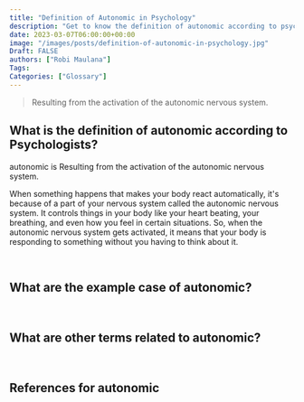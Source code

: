 ```yaml
---
title: "Definition of Autonomic in Psychology"
description: "Get to know the definition of autonomic according to psychologists."
date: 2023-03-07T06:00:00+00:00
image: "/images/posts/definition-of-autonomic-in-psychology.jpg"
Draft: FALSE
authors: ["Robi Maulana"]
Tags: 
Categories: ["Glossary"]
---
```






> Resulting from the activation of the autonomic nervous system.

## What is the definition of autonomic according to Psychologists?

autonomic is Resulting from the activation of the autonomic nervous system.

When something happens that makes your body react automatically, it's because of a part of your nervous system called the autonomic nervous system. It controls things in your body like your heart beating, your breathing, and even how you feel in certain situations. So, when the autonomic nervous system gets activated, it means that your body is responding to something without you having to think about it.

 

## What are the example case of autonomic?

 

## What are other terms related to autonomic?

 

## References for autonomic

